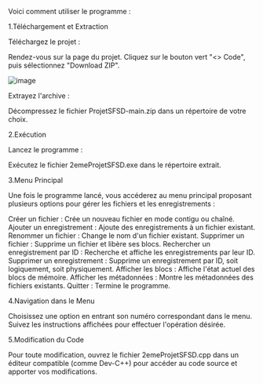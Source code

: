 Voici comment utiliser le programme :

1.Téléchargement et Extraction

Téléchargez le projet :

Rendez-vous sur la page du projet.
Cliquez sur le bouton vert "<> Code", puis sélectionnez "Download ZIP".

![image](https://github.com/user-attachments/assets/7275810e-8b95-4440-bbf6-1b6cc66a451a)

Extrayez l'archive :

Décompressez le fichier ProjetSFSD-main.zip dans un répertoire de votre choix.

2.Exécution

Lancez le programme :

Exécutez le fichier 2emeProjetSFSD.exe dans le répertoire extrait.

3.Menu Principal

Une fois le programme lancé, vous accéderez au menu principal proposant plusieurs options pour gérer les fichiers et les enregistrements :

Créer un fichier : Crée un nouveau fichier en mode contigu ou chaîné.
Ajouter un enregistrement : Ajoute des enregistrements à un fichier existant.
Renommer un fichier : Change le nom d'un fichier existant.
Supprimer un fichier : Supprime un fichier et libère ses blocs.
Rechercher un enregistrement par ID : Recherche et affiche les enregistrements par leur ID.
Supprimer un enregistrement : Supprime un enregistrement par ID, soit logiquement, soit physiquement.
Afficher les blocs : Affiche l'état actuel des blocs de mémoire.
Afficher les métadonnées : Montre les métadonnées des fichiers existants.
Quitter : Termine le programme.

4.Navigation dans le Menu

Choisissez une option en entrant son numéro correspondant dans le menu.
Suivez les instructions affichées pour effectuer l'opération désirée.

5.Modification du Code

Pour toute modification, ouvrez le fichier 2emeProjetSFSD.cpp dans un éditeur compatible (comme Dev-C++) pour accéder au code source et apporter vos modifications.
